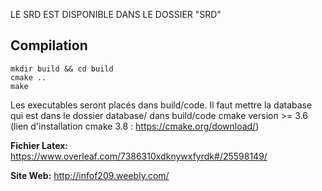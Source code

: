 
LE SRD EST DISPONIBLE DANS LE DOSSIER "SRD"


## Compilation
	mkdir build && cd build
	cmake ..
	make
Les executables seront placés dans build/code. Il faut mettre la database qui est dans le dossier database/ dans build/code
cmake version >= 3.6 (lien d'installation cmake 3.8 : https://cmake.org/download/)

**Fichier Latex:** https://www.overleaf.com/7386310xdknywxfyrdk#/25598149/

**Site Web:** http://infof209.weebly.com/


